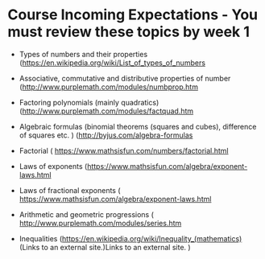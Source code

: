 # Course Incoming Expectations - You must review these topics by week 1

- Types of numbers and their properties (https://en.wikipedia.org/wiki/List_of_types_of_numbers 

- Associative, commutative and distributive properties of number (http://www.purplemath.com/modules/numbprop.htm 

- Factoring polynomials (mainly quadratics) (http://www.purplemath.com/modules/factquad.htm 

- Algebraic formulas (binomial theorems (squares and cubes), difference of squares etc. ) (http://byjus.com/algebra-formulas

- Factorial ( https://www.mathsisfun.com/numbers/factorial.html 

- Laws of exponents (https://www.mathsisfun.com/algebra/exponent-laws.html 

- Laws of fractional exponents ( https://www.mathsisfun.com/algebra/exponent-laws.html 

- Arithmetic and geometric progressions ( http://www.purplemath.com/modules/series.htm 

- Inequalities (https://en.wikipedia.org/wiki/Inequality_(mathematics) (Links to an external site.)Links to an external site. )
